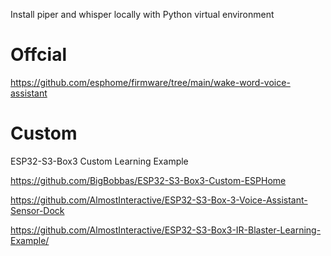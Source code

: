
Install piper and whisper locally with Python virtual environment

# Offcial
https://github.com/esphome/firmware/tree/main/wake-word-voice-assistant




# Custom

ESP32-S3-Box3 Custom Learning Example

https://github.com/BigBobbas/ESP32-S3-Box3-Custom-ESPHome

https://github.com/AlmostInteractive/ESP32-S3-Box-3-Voice-Assistant-Sensor-Dock

https://github.com/AlmostInteractive/ESP32-S3-Box3-IR-Blaster-Learning-Example/